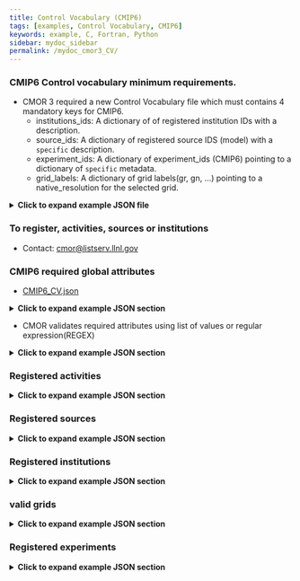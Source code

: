 ```yaml
---
title: Control Vocabulary (CMIP6)
tags: [examples, Control Vocabulary, CMIP6]
keywords: example, C, Fortran, Python
sidebar: mydoc_sidebar
permalink: /mydoc_cmor3_CV/
---
```


### CMIP6 Control vocabulary minimum requirements. 

   * CMOR 3 required a new Control Vocabulary file which must contains 4 mandatory keys for CMIP6.
       * institutions_ids:  A dictionary of of registered institution IDs with a description.
       * source_ids:  A dictionary of registered source IDS (model) with a ```specific``` description.
       * experiment_ids:  A dictionary of experiment_ids (CMIP6) pointing to a dictionary  of ```specific``` metadata.
       * grid_labels:  A dictionary of grid labels(gr, gn, ...) pointing to a native_resolution for the selected grid.


<details><summary markdown="span"><b>Click to expand example JSON file</b></summary>

```json
{
"CV": {
    "institution_ids": { "BNU":"GCESS, BNU, Beijing, China" },
    "source_ids": { "CESM1-CAM5": "CESM1 (CAM5): model version ca. 2009" },
    "experiment_ids": { "piControl": { } },
    "grid_labels": { "gr":     { "native_resolution":"5 km" } }
   }
}
```
</details>

### To register, activities, sources or institutions
  * Contact: [cmor@listserv.llnl.gov](mailto:cmor@listserv.llnl.gov)


### CMIP6 required global attributes

* [CMIP6_CV.json](https://github.com/PCMDI/cmor/blob/master/TestTables/CMIP6_CV.json)

<details><summary markdown="span"><b>Click to expand example JSON section</b></summary>

```json
    "required_global_attributes": 
        [
        "variant_label",
        "activity_id",
        "branch_method",
        "Conventions",
        "creation_date",
        "mip_era",
        "data_specs_version",
        "experiment_id",
        "experiment",
        "forcing_index",
        "further_info_url",
        "frequency",
        "grid",
        "grid_label",
        "native_resolution",
        "initialization_index",
        "institution",
        "institution_id",
        "license",
        "physics_index",
        "product",
        "realization_index",
        "realm",
        "variant_label",
        "source",
        "source_id",
        "source_type",
        "sub_experiment",
        "sub_experiment_id",
        "table_id",
        "tracking_id",
        "variable_id"
        ],
```
</details>

* CMOR validates required attributes using list of values or regular expression(REGEX)

<details><summary markdown="span"><b>Click to expand example JSON section</b></summary>

```json
    "required_parent_attributes": [
        "parent_experiment_id"
        ],

    "variant_label": [ "^r[[:digit:]]\\{1,\\}i[[:digit:]]\\{1,\\}p[[:digit:]]\\{1,\\}f[[:digit:]]\\{1,\\}$" ],

    "sub_experiment_id": [ "^s[[:digit:]]\\{4,4\\}$", "none" ],

    "product": [ "output" ] ,

    "mip_era": [ "CMIP6" ],

    "further_info_url": [ "http://furtherinfo.es-doc.org/[[:alpha:]]\\{1,\\}" ],
```
</details>

### Registered activities 

<details><summary markdown="span"><b>Click to expand example JSON section</b></summary>

```json
"activity_id":[
            "AerChemMIP",
            "C4MIP",
            "CFMIP",
            "CMIP",
            "CORDEX",
            "DAMIP",
            "DCPP",
            "DynVarMIP",
            "FAFMIP",
            "GMMIP",
            "GeoMIP",
            "HighResMIP",
            "ISMIP6",
            "LS3MIP",
            "LUMIP",
            "OMIP",
            "PMIP",
            "RFMIP",
            "SIMIP",
            "ScenarioMIP",
            "VIACSAB",
            "VolMIP"
],
```

</details>

### Registered sources

<details><summary markdown="span"><b>Click to expand example JSON section</b></summary>

```json

    "source_ids": {
        "ACCESS1-0": "ACCESS1.0: adaptation of unified model with interactive chemistry (ca. 2012)" ,
        ...
        },
```
</details>

### Registered institutions

<details><summary markdown="span"><b>Click to expand example JSON section</b></summary>

```json
    "institution_ids": {
            "NSF-DOE-NCAR":"NSF/DOE NCAR (National Center for Atmospheric Research) Boulder, CO, USA"
            ...
    },
```

</details>

### valid grids

<details><summary markdown="span"><b>Click to expand example JSON section</b></summary>

```json
    "grid_labels": {

        "gs1x1":     { "native_resolution":"1x1" },
        "gs1x1 gn":  { "native_resolution":"1x1" },
        "gs1x1 gr":  { "native_resolution":"1x1" },
        "gn": { "native_resolution":[  "5 km",   "10 km",   "25 km",   "50 km",   "100 km", "250 km", 
                "500 km", "1000 km", "2500 km", "5000 km", "10000 km" ] },
        "gr":  { "native_resolution":[  "5 km",   "10 km",   "25 km",   "50 km",   "100 km", "250 km", 
                "500 km", "1000 km", "2500 km", "5000 km", "10000 km" ] }

    },

```

</details>

### Registered experiments

<details><summary markdown="span"><b>Click to expand example JSON section</b></summary>

```json

experiment_ids": { 

            "piControl":{
                "activity_id":[
                    "CMIP"
                ],
                "additional_allowed_model_components":[
                    "AER",
                    "CHEM",
                    "BGC"
                ],
                "description":"DECK: control",
                "end_year":"",
                "experiment":"pre-industrial control",
                "experiment_id":"piControl",
                "min_number_yrs_per_sim":"500",
                "parent_activity_id":[
                    "CMIP"
                ],
                "parent_experiment_id":[
                    "piControl-spinup"
                ],
                "required_model_components":[
                    "AOGCM"
                ],
                "start_year":"",
                "sub_experiment_id":[
                    "none"
                ],
                "tier":"1"
}
```
 
</details>